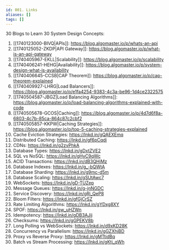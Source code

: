 ```yaml
---
id: 001. Links
aliases: []
tags: []
---
```

30 Blogs to Learn 30 System Design Concepts:

1. [[1740123000-BIVQ|APIs]]: <https://blog.algomaster.io/p/whats-an-api>
2. [[1740125052-ZKDP|API Gateway]]: <https://blog.algomaster.io/p/what-is-an-api-gateway>
3. [[1740405967-EKLL|Scalability]]: <https://blog.algomaster.io/p/scalability>
4. [[1740406241-HEHG|Availability]]: <https://blog.algomaster.io/p/system-design-what-is-availability>
5. [[1740406645-CCSB|CAP Theorem]]: <https://blog.algomaster.io/p/cap-theorem-explained>
6. [[1740409927-LHRG|Load Balancers]]: <https://blog.algomaster.io/p/e1fa4254-9383-4c3a-be96-1d4ce2322575>
7. [[1740504587-JBGZ|Load Balancing Algorithms]]: <https://blog.algomaster.io/p/load-balancing-algorithms-explained-with-code>
8. [[1740505678-GCOS|Caching]]: <https://blog.algomaster.io/p/4d7d6f8a-6803-4c7b-85ca-864c87c2cbf2>
9. [[1740505857-KKPW|Caching Strategies]]: <https://blog.algomaster.io/p/top-5-caching-strategies-explained>
10. Cache Eviction Strategies: https://lnkd.in/gQAEXEmq
11. Distributed Caching: https://lnkd.in/gf6pCqdi
12. CDNs: https://lnkd.in/g2zvPhkA
13. Database Types: https://lnkd.in/gDxtZVE2
14. SQL vs NoSQL: https://lnkd.in/gHyC9qWc
15. ACID Transactions: https://lnkd.in/dB3QHiMz
16. Database Indexes: https://lnkd.in/g_-bQWtA
17. Database Sharding: https://lnkd.in/g9mc-d5m
18. Database Scaling: https://lnkd.in/gSUtAwc7
19. WebSockets: https://lnkd.in/gD-TUZep
20. Message Queues: https://lnkd.in/g-jnNGDC
21. Service Discovery: https://lnkd.in/gRj_QeP8
22. Bloom Filters: https://lnkd.in/gfGjCrSZ
23. Rate Limiting Algorithms: https://lnkd.in/gYDxg8XY
24. SPOF: https://lnkd.in/gw_uHZWn
25. Idempotency: https://lnkd.in/gDB3AJij
26. Checksums: https://lnkd.in/gGPEKV8b
27. Long Polling vs WebSockets: https://lnkd.in/d9xKD28K
28. Concurrency vs Parallelism: https://lnkd.in/gGZXhjBD
29. Proxy vs Reverse Proxy: https://lnkd.in/gMTtidBq
30. Batch vs Stream Processing: https://lnkd.in/gKtj_qWh
